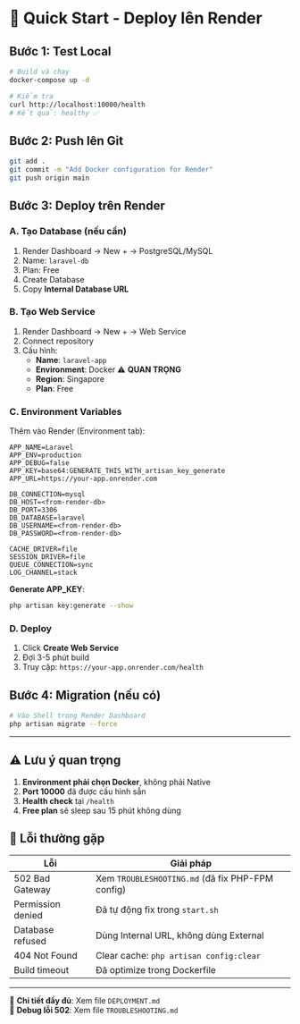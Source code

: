 # 🚀 Quick Start - Deploy lên Render

## Bước 1: Test Local
```bash
# Build và chạy
docker-compose up -d

# Kiểm tra
curl http://localhost:10000/health
# Kết quả: healthy ✅
```

## Bước 2: Push lên Git
```bash
git add .
git commit -m "Add Docker configuration for Render"
git push origin main
```

## Bước 3: Deploy trên Render

### A. Tạo Database (nếu cần)
1. Render Dashboard → New + → PostgreSQL/MySQL
2. Name: `laravel-db`
3. Plan: Free
4. Create Database
5. Copy **Internal Database URL**

### B. Tạo Web Service
1. Render Dashboard → New + → Web Service
2. Connect repository
3. Cấu hình:
   - **Name**: `laravel-app`
   - **Environment**: Docker ⚠️ **QUAN TRỌNG**
   - **Region**: Singapore
   - **Plan**: Free

### C. Environment Variables

Thêm vào Render (Environment tab):

```env
APP_NAME=Laravel
APP_ENV=production
APP_DEBUG=false
APP_KEY=base64:GENERATE_THIS_WITH_artisan_key_generate
APP_URL=https://your-app.onrender.com

DB_CONNECTION=mysql
DB_HOST=<from-render-db>
DB_PORT=3306
DB_DATABASE=laravel
DB_USERNAME=<from-render-db>
DB_PASSWORD=<from-render-db>

CACHE_DRIVER=file
SESSION_DRIVER=file
QUEUE_CONNECTION=sync
LOG_CHANNEL=stack
```

**Generate APP_KEY**:
```bash
php artisan key:generate --show
```

### D. Deploy
1. Click **Create Web Service**
2. Đợi 3-5 phút build
3. Truy cập: `https://your-app.onrender.com/health`

## Bước 4: Migration (nếu có)
```bash
# Vào Shell trong Render Dashboard
php artisan migrate --force
```

---

## ⚠️ Lưu ý quan trọng

1. **Environment phải chọn Docker**, không phải Native
2. **Port 10000** đã được cấu hình sẵn
3. **Health check** tại `/health`
4. **Free plan** sẽ sleep sau 15 phút không dùng

## 🐛 Lỗi thường gặp

| Lỗi | Giải pháp |
|------|-----------|
| 502 Bad Gateway | Xem `TROUBLESHOOTING.md` (đã fix PHP-FPM config) |
| Permission denied | Đã tự động fix trong `start.sh` |
| Database refused | Dùng Internal URL, không dùng External |
| 404 Not Found | Clear cache: `php artisan config:clear` |
| Build timeout | Đã optimize trong Dockerfile |

---

📖 **Chi tiết đầy đủ**: Xem file `DEPLOYMENT.md`  
🔧 **Debug lỗi 502**: Xem file `TROUBLESHOOTING.md`

